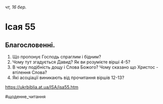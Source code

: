 
_чт, 16 бер._

# Ісая 55

## Благословенні.
1. Що пропонує Господь спраглим і бідним?
2. Чому тут згадується Давид? Як ви розумієте вірші 4-5?
3. В чому подібність дощу і Слова Божого? Чому сказано що Христос - втілення Слова?
4. Які асоціації виникають від прочитання віршів 12-13?

https://ukrbiblia.at.ua/ISA/isa55.htm 

#щоденне_читання
